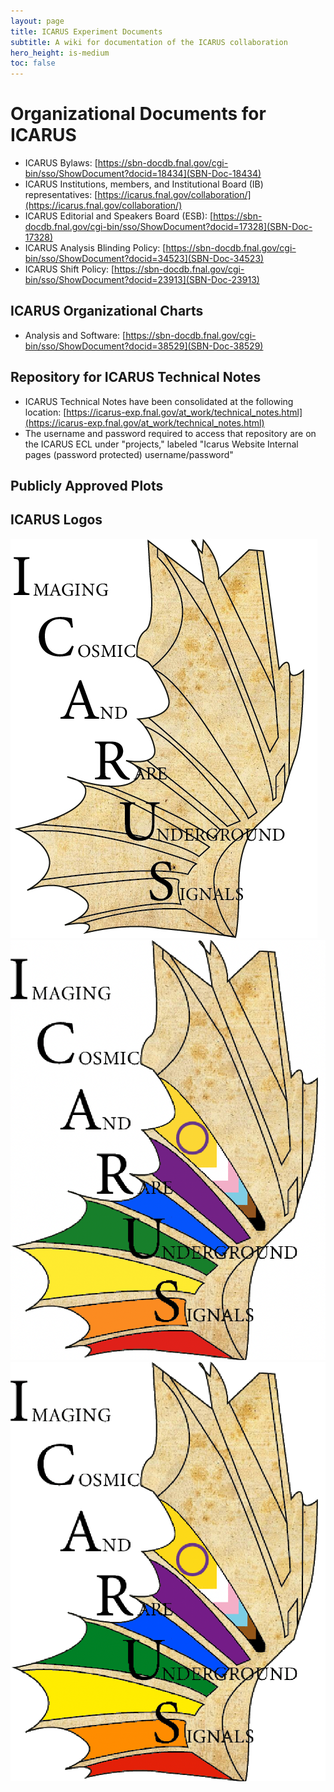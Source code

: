 ```yaml
---
layout: page
title: ICARUS Experiment Documents
subtitle: A wiki for documentation of the ICARUS collaboration
hero_height: is-medium
toc: false
---
```


# Organizational Documents for ICARUS
* ICARUS Bylaws: [https://sbn-docdb.fnal.gov/cgi-bin/sso/ShowDocument?docid=18434](SBN-Doc-18434)
* ICARUS Institutions, members, and Institutional Board (IB) representatives: [https://icarus.fnal.gov/collaboration/](https://icarus.fnal.gov/collaboration/)
* ICARUS Editorial and Speakers Board (ESB): [https://sbn-docdb.fnal.gov/cgi-bin/sso/ShowDocument?docid=17328](SBN-Doc-17328)
* ICARUS Analysis Blinding Policy: [https://sbn-docdb.fnal.gov/cgi-bin/sso/ShowDocument?docid=34523](SBN-Doc-34523)
* ICARUS Shift Policy: [https://sbn-docdb.fnal.gov/cgi-bin/sso/ShowDocument?docid=23913](SBN-Doc-23913)

## ICARUS Organizational Charts ##
* Analysis and Software: [https://sbn-docdb.fnal.gov/cgi-bin/sso/ShowDocument?docid=38529](SBN-Doc-38529)

## Repository for ICARUS Technical Notes
* ICARUS Technical Notes have been consolidated at the following location: [https://icarus-exp.fnal.gov/at_work/technical_notes.html](https://icarus-exp.fnal.gov/at_work/technical_notes.html)
* The username and password required to access that repository are on the ICARUS ECL under "projects," labeled "Icarus Website Internal pages (password protected) username/password"

## Publicly Approved Plots ##

## ICARUS Logos ##
![Unable to display image](ICARUS_new_logo.png "ICARUS new logo")
![Unable to display image](icarus_pride_logo.png "ICARUS pride logo")
![Unable to display image](icarus_pride_logo_transparent.png "ICARUS pride logo transparent")
